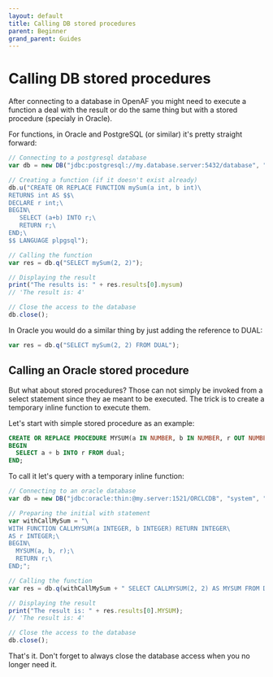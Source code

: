```yaml
---
layout: default
title: Calling DB stored procedures
parent: Beginner
grand_parent: Guides
---
```


# Calling DB stored procedures

After connecting to a database in OpenAF you might need to execute a function a deal with the result or do the same thing but with a stored procedure (specialy in Oracle). 

For functions, in Oracle and PostgreSQL (or similar) it's pretty straight forward:

````javascript
// Connecting to a postgresql database
var db = new DB("jdbc:postgresql://my.database.server:5432/database", "user", "password");

// Creating a function (if it doesn't exist already)
db.u("CREATE OR REPLACE FUNCTION mySum(a int, b int)\
RETURNS int AS $$\
DECLARE r int;\
BEGIN\
   SELECT (a+b) INTO r;\
   RETURN r;\
END;\
$$ LANGUAGE plpgsql");

// Calling the function
var res = db.q("SELECT mySum(2, 2)");

// Displaying the result
print("The results is: " + res.results[0].mysum)
// 'The result is: 4' 

// Close the access to the database
db.close();
````

In Oracle you would do a similar thing by just adding the reference to DUAL:

````javascript
var res = db.q("SELECT mySum(2, 2) FROM DUAL");
````

## Calling an Oracle stored procedure

But what about stored procedures? Those can not simply be invoked from a select statement since they ae meant to be executed. The trick is to create a temporary inline function to execute them.

Let's start with simple stored procedure as an example:

````sql
CREATE OR REPLACE PROCEDURE MYSUM(a IN NUMBER, b IN NUMBER, r OUT NUMBER) AS 
BEGIN
  SELECT a + b INTO r FROM dual;
END;
````

To call it let's query with a temporary inline function:

````javascript
// Connecting to an oracle database
var db = new DB("jdbc:oracle:thin:@my.server:1521/ORCLCDB", "system", "Oradoc_db1");

// Preparing the initial with statement
var withCallMySum = "\
WITH FUNCTION CALLMYSUM(a INTEGER, b INTEGER) RETURN INTEGER\
AS r INTEGER;\
BEGIN\
  MYSUM(a, b, r);\
  RETURN r;\
END;";

// Calling the function
var res = db.q(withCallMySum + " SELECT CALLMYSUM(2, 2) AS MYSUM FROM DUAL");

// Displaying the result
print("The result is: " + res.results[0].MYSUM);
// 'The result is: 4' 

// Close the access to the database
db.close();
````

That's it. Don't forget to always close the database access when you no longer need it.